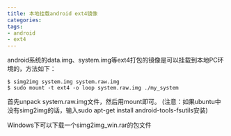 ```yaml
---
title: 本地挂载android ext4镜像
categories: 
tags:
- android
- ext4
---
```


android系统的data.img、system.img等ext4打包的镜像是可以挂载到本地PC环境的，方法如下：
```
$ simg2img system.img system.raw.img
$ sudo mount -t ext4 -o loop system.raw.img ./my_system  
```

首先unpack system.raw.img文件，然后用mount即可。
(注意：如果ubuntu中没有simg2img的话，输入sudo apt-get install android-tools-fsutils安装)

Windows下可以下载一个simg2img_win.rar的包文件


